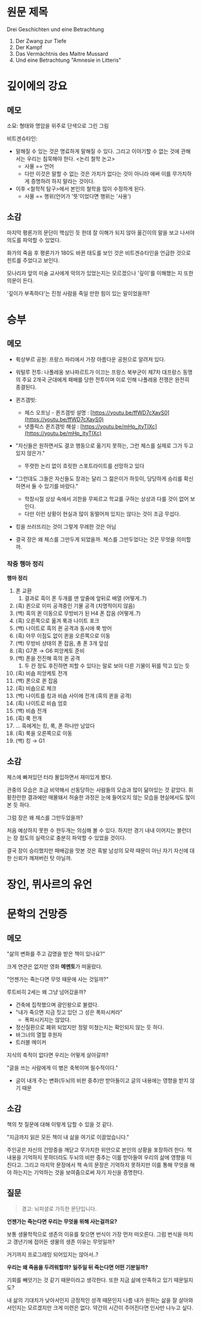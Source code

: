 # 원문 제목

Drei Geschichten und eine Betrachtung

1. Der Zwang zur Tiefe
2. Der Kampf
3. Das Vermächtnis des Maitre Mussard
4. Und eine Betrachtung "Amnesie in Litteris"

# 깊이에의 강요

## 메모

소묘: 형태와 명암을 위주로 단색으로 그린 그림

비트겐슈타인:

- 말해질 수 있는 것은 명료하게 말해질 수 있다. 그리고 이야기할 수 없는 것에 관해서는 우리는 침묵해야 한다. <논리 철학 논고>
    - 사물 == 언어
    - 다만 이것은 말할 수 없는 것은 가치가 없다는 것이 아니라 애써 이를 무가치하게 증명하려 하지 말라는 것이다.
- 이후 <철학적 탐구>에서 본인의 철학을 많이 수정하게 된다.
    - 사물 == 행위(언어가 '뜻'이었다면 행위는 '사용')

## 소감

마지막 평론가의 문단이 핵심인 듯 한데 잘 이해가 되지 않아 옮긴이의 말을 보고 나서야 의도를 파악할 수 있었다.

화가의 죽음 후 평론가가 180도 바뀐 태도를 보인 것은 비트겐슈타인을 언급한 것으로 힌트를 주었다고 보인다.

모나리자 앞의 미술 교사에게 악의가 있었는지는 모르겠으나 '깊이'를 이해했는 지 또한 의문이 든다.

'깊이가 부족하다'는 진정 사람을 죽일 만한 힘이 있는 말이었을까?

# 승부

## 메모

- 뤽상부르 공원: 프랑스 파리에서 가장 아름다운 공원으로 알려져 있다.
- 워털루 전투: 나폴레옹 보나파르트가 이끄는 프랑스 북부군이 제7차 대프랑스 동맹의 주요 2개국 군대에게 패배를 당한 전투이며 이로 인해 나폴레옹 전쟁은 완전히 종결된다.
- 퀸즈갬빗: 
  - 체스 오프닝 - 퀸즈갬빗 설명 : [https://youtu.be/ffWD7cXayS0](https://youtu.be/ffWD7cXayS0)
  - 넷플릭스 퀸즈갬빗 해설 : [https://youtu.be/mHp_jtyTIXc](https://youtu.be/mHp_jtyTIXc)

- "자신들은 원하면서도 결코 행동으로 옮기지 못하는, 그런 체스를 실제로 그가 두고 있지 않은가."
  - 뚜렷한 논리 없이 흐릿한 스포트라이트를 선망하고 있다
- "그런데도 그들은 자신들도 장과는 달리 그 젊은이가 하듯이, 당당하게 승리를 확신하면서 둘 수 있기를 바랐다."
  - 학창시절 상상 속에서 괴한을 무찌르고 학교를 구하는 상상과 다를 것이 없어 보인다.
  - 다만 이런 상황이 현실과 많이 동떨어져 있지는 않다는 것이 조금 무섭다.
- 킹을 쓰러뜨리는 것이 그렇게 무례한 것은 아님
- 결국 장은 왜 체스를 그만두게 되었을까. 체스를 그만두었다는 것은 무엇을 의미할까.

### 작중 행마 정리
**행마 정리**

1. 폰 교환
   1. 결과로 흑이 폰 두개를 맨 앞줄에 앞뒤로 배열 (어떻게..?)
2. (흑) 퀸으로 이미 공격중인 기물 공격 (치명적이지 않음)
3. (백) 흑의 퀸 이동으로 무방비가 된 H4 폰 잡음 (어떻게..?)
4. (흑) 오른쪽으로 옮겨 룩과 나이트 포크
5. (백) 나이트로 흑의 퀸 공격과 동시에 룩 방어
6. (흑) 아무 이점도 없이 퀸을 오른쪽으로 이동
7. (백) 무방비 상태의 폰 잡음, 총 폰 3개 앞섬
8. (흑) G7폰 → G6 피앙케토 준비
9.  (백) 폰을 전진해 흑의 퀸 공격
    1. 두 칸 정도 후진하면 피할 수 있다는 말로 보아 다른 기물이 뒤를 막고 있는 듯
10. (흑) 비숍 피앙케토 전개
11. (백) 폰으로 퀸 잡음
12. (흑) 비숍으로 체크
13. (백) 나이트를 킹과 비숍 사이에 전개 (흑의 퀸을 공격)
14. (흑) 나이트로 비숍 엄호
15. (백) 비숍 전개
16. (흑) 룩 전개
17. ... 흑에게는 킹, 룩, 폰 하나만 남았다
18. (흑) 룩을 오른쪽으로 이동
19. (백) 킹 → G1

## 소감

체스에 빠져있던 터라 몰입하면서 재미있게 봤다.

관중의 모습은 조금 비약해서 선동당하는 사람들의 모습과 많이 닮아있는 것 같았다.
휘황찬란한 결과에만 매몰돼서 허술한 과정은 눈에 들어오지 않는 모습을 현실에서도 많이 본 듯 하다.

그럼 장은 왜 체스를 그만두었을까?

처음 예상하지 못한 수 한두개는 의심해 볼 수 있다. 하지만 경기 내내 이어지는 블런더는 장 정도의 실력으로 충분히 파악할 수 있었을 것이다.

결국 장이 승리했지만 패배감을 맛본 것은 흑발 남성의 모략 때문이 아닌 자기 자신에 대한 신뢰가 깨져버린 탓 아닐까.

# 장인, 뮈사르의 유언

# 문학의 건망증

## 메모

"삶의 변화를 주고 감명을 받은 책이 있나요?"

크게 연관은 없지만 영화 **메멘토**가 떠올랐다.

"언젠가는 죽는다면 무엇 때문에 사는 것일까?"

루트비히 2세는 왜 그냥 넘어갔을까?

- 건축에 집착했으며 광인왕으로 불렸다.
- "내가 죽으면 지금 짓고 있던 그 성은 폭파시켜라"
  - 폭파시키지는 않았다.
- 정신질환으로 폐위 되었지만 정말 미쳤는지는 확인되지 않는 듯 하다.
- 바그너의 열혈 후원자
- 트러블 메이커

지식의 축적이 없다면 우리는 어떻게 살아갈까?

"글을 쓰는 사람에게 이 병은 축복이며 필수적이다."

- 글이 내개 주는 변화(두뇌의 비판 중추)만 받아들이고 글의 내용에는 영향을 받지 않기 때문

## 소감

책의 첫 질문에 대해 이렇게 답할 수 있을 것 같다.

"지금까지 읽은 모든 책이 내 삶을 여기로 이끌었습니다."

주인공은 자신의 건망증을 깨닫고 무가치한 위안으로 본인의 상황을 포장하려 한다. 책 내용을 기억하지 못하더라도 두뇌의 비판 중추는 이를 받아들여 우리의 삶에 영향을 미친다고. 그리고 마지막 문장에서 책 속의 문장은 기억하지 못하지만 이를 통해 무엇을 해야 하는지는 기억하는 것을 보여줌으로써 자기 자신을 증명한다.

## 질문

> 경고: 뇌피셜로 가득한 문단입니다.

**언젠가는 죽는다면 우리는 무엇을 위해 사는걸까요?**
  
보통 생물학적으로 생존의 이유를 찾으면 번식이 가장 먼저 떠오른다. 그럼 번식을 마치고 갱년기에 접어든 생물의 생존 이유는 무엇일까?

거기까지 프로그래밍 되어있지는 않아서..?

**우리는 왜 죽음을 두려워할까? 일주일 뒤 죽는다면 어떤 기분일까?**

기회를 빼앗기는 것 같기 때문이라고 생각한다. 또한 지금 삶에 만족하고 있기 때문일지도?

내 삶의 기대치가 낮아서인지 긍정적인 성격 때문인지 나름 내가 원하는 삶을 잘 살아와서인지는 모르겠지만 크게 미련은 없다. 약간의 시간이 주어진다면 인사만 나누고 싶다.